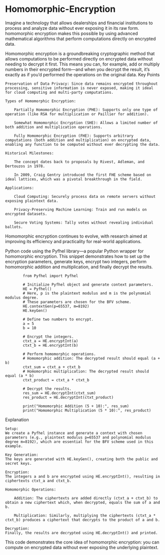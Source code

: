 # Homomorphic-Encryption
Imagine a technology that allows dealerships and financial institutions to process and analyze data without ever exposing it in its raw form. homomorphic encryption makes this possible by using advanced mathematical algorithms that perform computations directly on encrypted data.


Homomorphic encryption is a groundbreaking cryptographic method that allows computations to be performed directly on encrypted data without needing to decrypt it first. This means you can, for example, add or multiply numbers in their encrypted form—and when you decrypt the result, it’s exactly as if you’d performed the operations on the original data.
Key Points

    Preservation of Data Privacy: Since data remains encrypted throughout processing, sensitive information is never exposed, making it ideal for cloud computing and multi-party computations.

    Types of Homomorphic Encryption:

        Partially Homomorphic Encryption (PHE): Supports only one type of operation (like RSA for multiplication or Paillier for addition).

        Somewhat Homomorphic Encryption (SHE): Allows a limited number of both addition and multiplication operations.

        Fully Homomorphic Encryption (FHE): Supports arbitrary computations (both addition and multiplication) on encrypted data, enabling any function to be computed without ever decrypting the data.

    Historical Milestones:

        The concept dates back to proposals by Rivest, Adleman, and Dertouzos in 1978.

        In 2009, Craig Gentry introduced the first FHE scheme based on ideal lattices, which was a pivotal breakthrough in the field.

    Applications:

        Cloud Computing: Securely process data on remote servers without exposing plaintext data.

        Privacy-Preserving Machine Learning: Train and run models on encrypted datasets.

        Secure Voting Systems: Tally votes without revealing individual ballots.

Homomorphic encryption continues to evolve, with research aimed at improving its efficiency and practicality for real-world applications.


Python code using the Pyfhel library—a popular Python wrapper for homomorphic encryption. This snippet demonstrates how to set up the encryption parameters, generate keys, encrypt two integers, perform homomorphic addition and multiplication, and finally decrypt the results.
            
            from Pyfhel import Pyfhel
            
            # Initialize Pyfhel object and generate context parameters.
            HE = Pyfhel()                       
            # Here, p is the plaintext modulus and m is the polynomial modulus degree.
            # These parameters are chosen for the BFV scheme.
            HE.contextGen(p=65537, m=8192)       
            HE.keyGen()                        
            
            # Define two numbers to encrypt.
            a = 5
            b = 10
            
            # Encrypt the integers.
            ctxt_a = HE.encryptInt(a)
            ctxt_b = HE.encryptInt(b)
            
            # Perform homomorphic operations.
            # Homomorphic addition: The decrypted result should equal (a + b)
            ctxt_sum = ctxt_a + ctxt_b
            # Homomorphic multiplication: The decrypted result should equal (a * b)
            ctxt_product = ctxt_a * ctxt_b
            
            # Decrypt the results.
            res_sum = HE.decryptInt(ctxt_sum)
            res_product = HE.decryptInt(ctxt_product)
            
            print("Homomorphic Addition (5 + 10):", res_sum)
            print("Homomorphic Multiplication (5 * 10):", res_product)

Explanation

    Setup:
    We create a Pyfhel instance and generate a context with chosen parameters (e.g., plaintext modulus p=65537 and polynomial modulus degree m=8192), which are essential for the BFV scheme used in this example.

    Key Generation:
    The keys are generated with HE.keyGen(), creating both the public and secret keys.

    Encryption:
    The integers a and b are encrypted using HE.encryptInt(), resulting in ciphertexts ctxt_a and ctxt_b.

    Homomorphic Operations:

        Addition: The ciphertexts are added directly (ctxt_a + ctxt_b) to obtain a new ciphertext which, when decrypted, equals the sum of a and b.

        Multiplication: Similarly, multiplying the ciphertexts (ctxt_a * ctxt_b) produces a ciphertext that decrypts to the product of a and b.

    Decryption:
    Finally, the results are decrypted using HE.decryptInt() and printed.

This code demonstrates the core idea of homomorphic encryption: you can compute on encrypted data without ever exposing the underlying plaintext.
